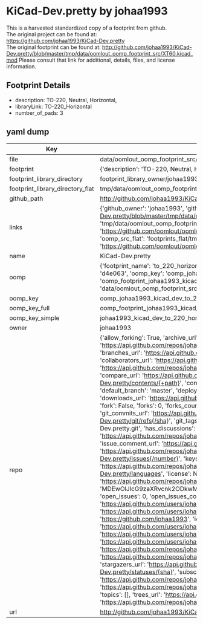 # KiCad-Dev.pretty by johaa1993  
This is a harvested standardized copy of a footprint from github.  
The original project can be found at:  
https://github.com/johaa1993/KiCad-Dev.pretty  
The original footprint can be found at:
http://github.com/johaa1993/KiCad-Dev.pretty/blob/master/tmp/data/oomlout_oomp_footprint_src/XT60.kicad_mod
Please consult that link for additional, details, files, and license information.  
## Footprint Details
* description: TO-220, Neutral, Horizontal,  
* libraryLink: TO-220_Horizontal  
* number_of_pads: 3  
## yaml dump  
| Key | Value |  
| --- | --- |  
| file | data/oomlout_oomp_footprint_src/KiCad-Dev.pretty/TO-220_Horizontal.kicad_mod |  
| footprint | {'description': 'TO-220, Neutral, Horizontal,', 'libraryLink': 'TO-220_Horizontal', 'number_of_pads': 3} |  
| footprint_library_directory | footprint_library_owner/johaa1993_KiCad-Dev.pretty |  
| footprint_library_directory_flat | tmp/data/oomlout_oomp_footprint_src/footprints_flat/johaa1993_kicad_dev_to_220_horizontal/working |  
| github_path | http://github.com/johaa1993/KiCad-Dev.pretty/blob/master/tmp/data/oomlout_oomp_footprint_src/TO-220_Horizontal.kicad_mod |  
| links | {'github_owner': 'johaa1993', 'github_repo_name': 'KiCad-Dev.pretty', 'github_src': 'http://github.com/johaa1993/KiCad-Dev.pretty/blob/master/tmp/data/oomlout_oomp_footprint_src/XT60.kicad_mod', 'github_src_repo': 'https://github.com/johaa1993/KiCad-Dev.pretty', 'oomp_bot': 'tmp/data/oomlout_oomp_footprint_src/footprints/johaa1993_kicad_dev_to_220_horizontal/working', 'oomp_bot_github': 'https://github.com/oomlout/oomlout_oomp_footprint_bot/tree/main/tmp/data/oomlout_oomp_footprint_src/footprints/johaa1993_kicad_dev_to_220_horizontal/working', 'oomp_src_flat': 'footprints_flat/tmp/data/oomlout_oomp_footprint_src/footprints_flat/johaa1993_kicad_dev_to_220_horizontal/working', 'oomp_src_flat_github': 'https://github.com/oomlout/oomlout_oomp_footprint_src/tree/main/tmp/data/oomlout_oomp_footprint_src/footprints_flat/johaa1993_kicad_dev_to_220_horizontal/working'} |  
| name | KiCad-Dev.pretty |  
| oomp | {'footprint_name': 'to_220_horizontal', 'library_name': 'kicad_dev', 'md5': 'd4e0634d3f630ba3f261ea1b4b7df54e', 'md5_10': 'd4e0634d3f', 'md5_5': 'd4e06', 'md5_6': 'd4e063', 'oomp_key': 'oomp_johaa1993_kicad_dev_to_220_horizontal', 'oomp_key_extra': 'oomp_footprint_johaa1993_kicad_dev_to_220_horizontal', 'oomp_key_full': 'oomp_footprint_johaa1993_kicad_dev_to_220_horizontal_d4e063', 'oomp_key_simple': 'johaa1993_kicad_dev_to_220_horizontal', 'original_filename': 'data/oomlout_oomp_footprint_src/KiCad-Dev.pretty/TO-220_Horizontal.kicad_mod', 'owner_name': 'johaa1993'} |  
| oomp_key | oomp_johaa1993_kicad_dev_to_220_horizontal |  
| oomp_key_full | oomp_footprint_johaa1993_kicad_dev_to_220_horizontal |  
| oomp_key_simple | johaa1993_kicad_dev_to_220_horizontal |  
| owner | johaa1993 |  
| repo | {'allow_forking': True, 'archive_url': 'https://api.github.com/repos/johaa1993/KiCad-Dev.pretty/{archive_format}{/ref}', 'archived': False, 'assignees_url': 'https://api.github.com/repos/johaa1993/KiCad-Dev.pretty/assignees{/user}', 'blobs_url': 'https://api.github.com/repos/johaa1993/KiCad-Dev.pretty/git/blobs{/sha}', 'branches_url': 'https://api.github.com/repos/johaa1993/KiCad-Dev.pretty/branches{/branch}', 'clone_url': 'https://github.com/johaa1993/KiCad-Dev.pretty.git', 'collaborators_url': 'https://api.github.com/repos/johaa1993/KiCad-Dev.pretty/collaborators{/collaborator}', 'comments_url': 'https://api.github.com/repos/johaa1993/KiCad-Dev.pretty/comments{/number}', 'commits_url': 'https://api.github.com/repos/johaa1993/KiCad-Dev.pretty/commits{/sha}', 'compare_url': 'https://api.github.com/repos/johaa1993/KiCad-Dev.pretty/compare/{base}...{head}', 'contents_url': 'https://api.github.com/repos/johaa1993/KiCad-Dev.pretty/contents/{+path}', 'contributors_url': 'https://api.github.com/repos/johaa1993/KiCad-Dev.pretty/contributors', 'created_at': '2016-09-22T08:26:46Z', 'default_branch': 'master', 'deployments_url': 'https://api.github.com/repos/johaa1993/KiCad-Dev.pretty/deployments', 'description': None, 'disabled': False, 'downloads_url': 'https://api.github.com/repos/johaa1993/KiCad-Dev.pretty/downloads', 'events_url': 'https://api.github.com/repos/johaa1993/KiCad-Dev.pretty/events', 'fork': False, 'forks': 0, 'forks_count': 0, 'forks_url': 'https://api.github.com/repos/johaa1993/KiCad-Dev.pretty/forks', 'full_name': 'johaa1993/KiCad-Dev.pretty', 'git_commits_url': 'https://api.github.com/repos/johaa1993/KiCad-Dev.pretty/git/commits{/sha}', 'git_refs_url': 'https://api.github.com/repos/johaa1993/KiCad-Dev.pretty/git/refs{/sha}', 'git_tags_url': 'https://api.github.com/repos/johaa1993/KiCad-Dev.pretty/git/tags{/sha}', 'git_url': 'git://github.com/johaa1993/KiCad-Dev.pretty.git', 'has_discussions': False, 'has_downloads': True, 'has_issues': True, 'has_pages': False, 'has_projects': True, 'has_wiki': True, 'homepage': None, 'hooks_url': 'https://api.github.com/repos/johaa1993/KiCad-Dev.pretty/hooks', 'html_url': 'https://github.com/johaa1993/KiCad-Dev.pretty', 'id': 68900756, 'is_template': False, 'issue_comment_url': 'https://api.github.com/repos/johaa1993/KiCad-Dev.pretty/issues/comments{/number}', 'issue_events_url': 'https://api.github.com/repos/johaa1993/KiCad-Dev.pretty/issues/events{/number}', 'issues_url': 'https://api.github.com/repos/johaa1993/KiCad-Dev.pretty/issues{/number}', 'keys_url': 'https://api.github.com/repos/johaa1993/KiCad-Dev.pretty/keys{/key_id}', 'labels_url': 'https://api.github.com/repos/johaa1993/KiCad-Dev.pretty/labels{/name}', 'language': None, 'languages_url': 'https://api.github.com/repos/johaa1993/KiCad-Dev.pretty/languages', 'license': None, 'merges_url': 'https://api.github.com/repos/johaa1993/KiCad-Dev.pretty/merges', 'milestones_url': 'https://api.github.com/repos/johaa1993/KiCad-Dev.pretty/milestones{/number}', 'mirror_url': None, 'name': 'KiCad-Dev.pretty', 'network_count': 0, 'node_id': 'MDEwOlJlcG9zaXRvcnk2ODkwMDc1Ng==', 'notifications_url': 'https://api.github.com/repos/johaa1993/KiCad-Dev.pretty/notifications{?since,all,participating}', 'open_issues': 0, 'open_issues_count': 0, 'owner': {'avatar_url': 'https://avatars.githubusercontent.com/u/1297510?v=4', 'events_url': 'https://api.github.com/users/johaa1993/events{/privacy}', 'followers_url': 'https://api.github.com/users/johaa1993/followers', 'following_url': 'https://api.github.com/users/johaa1993/following{/other_user}', 'gists_url': 'https://api.github.com/users/johaa1993/gists{/gist_id}', 'gravatar_id': '', 'html_url': 'https://github.com/johaa1993', 'id': 1297510, 'login': 'johaa1993', 'node_id': 'MDQ6VXNlcjEyOTc1MTA=', 'organizations_url': 'https://api.github.com/users/johaa1993/orgs', 'received_events_url': 'https://api.github.com/users/johaa1993/received_events', 'repos_url': 'https://api.github.com/users/johaa1993/repos', 'site_admin': False, 'starred_url': 'https://api.github.com/users/johaa1993/starred{/owner}{/repo}', 'subscriptions_url': 'https://api.github.com/users/johaa1993/subscriptions', 'type': 'User', 'url': 'https://api.github.com/users/johaa1993'}, 'private': False, 'pulls_url': 'https://api.github.com/repos/johaa1993/KiCad-Dev.pretty/pulls{/number}', 'pushed_at': '2016-12-20T15:52:53Z', 'releases_url': 'https://api.github.com/repos/johaa1993/KiCad-Dev.pretty/releases{/id}', 'size': 40, 'ssh_url': 'git@github.com:johaa1993/KiCad-Dev.pretty.git', 'stargazers_count': 0, 'stargazers_url': 'https://api.github.com/repos/johaa1993/KiCad-Dev.pretty/stargazers', 'statuses_url': 'https://api.github.com/repos/johaa1993/KiCad-Dev.pretty/statuses/{sha}', 'subscribers_count': 1, 'subscribers_url': 'https://api.github.com/repos/johaa1993/KiCad-Dev.pretty/subscribers', 'subscription_url': 'https://api.github.com/repos/johaa1993/KiCad-Dev.pretty/subscription', 'svn_url': 'https://github.com/johaa1993/KiCad-Dev.pretty', 'tags_url': 'https://api.github.com/repos/johaa1993/KiCad-Dev.pretty/tags', 'teams_url': 'https://api.github.com/repos/johaa1993/KiCad-Dev.pretty/teams', 'temp_clone_token': None, 'topics': [], 'trees_url': 'https://api.github.com/repos/johaa1993/KiCad-Dev.pretty/git/trees{/sha}', 'updated_at': '2016-09-22T08:26:46Z', 'url': 'https://api.github.com/repos/johaa1993/KiCad-Dev.pretty', 'visibility': 'public', 'watchers': 0, 'watchers_count': 0, 'web_commit_signoff_required': False} |  
| url | http://github.com/johaa1993/KiCad-Dev.pretty |  

